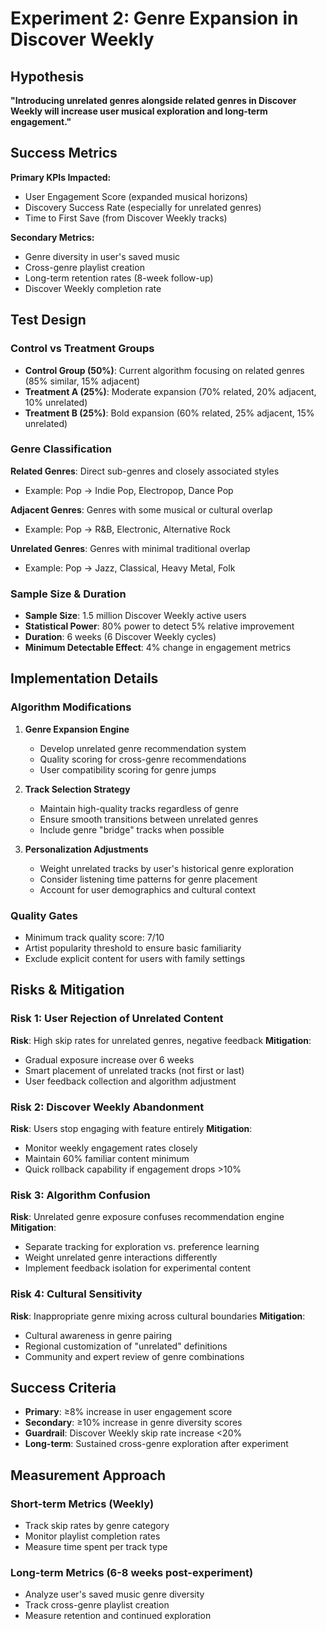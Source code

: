 # Experiment 2: Genre Expansion in Discover Weekly

## Hypothesis
**"Introducing unrelated genres alongside related genres in Discover Weekly will increase user musical exploration and long-term engagement."**

## Success Metrics
**Primary KPIs Impacted:**
- User Engagement Score (expanded musical horizons)
- Discovery Success Rate (especially for unrelated genres)
- Time to First Save (from Discover Weekly tracks)

**Secondary Metrics:**
- Genre diversity in user's saved music
- Cross-genre playlist creation
- Long-term retention rates (8-week follow-up)
- Discover Weekly completion rate

## Test Design

### Control vs Treatment Groups
- **Control Group (50%)**: Current algorithm focusing on related genres (85% similar, 15% adjacent)
- **Treatment A (25%)**: Moderate expansion (70% related, 20% adjacent, 10% unrelated)
- **Treatment B (25%)**: Bold expansion (60% related, 25% adjacent, 15% unrelated)

### Genre Classification
**Related Genres**: Direct sub-genres and closely associated styles
- Example: Pop → Indie Pop, Electropop, Dance Pop

**Adjacent Genres**: Genres with some musical or cultural overlap
- Example: Pop → R&B, Electronic, Alternative Rock

**Unrelated Genres**: Genres with minimal traditional overlap
- Example: Pop → Jazz, Classical, Heavy Metal, Folk

### Sample Size & Duration
- **Sample Size**: 1.5 million Discover Weekly active users
- **Statistical Power**: 80% power to detect 5% relative improvement
- **Duration**: 6 weeks (6 Discover Weekly cycles)
- **Minimum Detectable Effect**: 4% change in engagement metrics

## Implementation Details

### Algorithm Modifications
1. **Genre Expansion Engine**
   - Develop unrelated genre recommendation system
   - Quality scoring for cross-genre recommendations
   - User compatibility scoring for genre jumps

2. **Track Selection Strategy**
   - Maintain high-quality tracks regardless of genre
   - Ensure smooth transitions between unrelated genres
   - Include genre "bridge" tracks when possible

3. **Personalization Adjustments**
   - Weight unrelated tracks by user's historical genre exploration
   - Consider listening time patterns for genre placement
   - Account for user demographics and cultural context

### Quality Gates
- Minimum track quality score: 7/10
- Artist popularity threshold to ensure basic familiarity
- Exclude explicit content for users with family settings

## Risks & Mitigation

### Risk 1: User Rejection of Unrelated Content
**Risk**: High skip rates for unrelated genres, negative feedback
**Mitigation**:
- Gradual exposure increase over 6 weeks
- Smart placement of unrelated tracks (not first or last)
- User feedback collection and algorithm adjustment

### Risk 2: Discover Weekly Abandonment
**Risk**: Users stop engaging with feature entirely
**Mitigation**:
- Monitor weekly engagement rates closely
- Maintain 60% familiar content minimum
- Quick rollback capability if engagement drops >10%

### Risk 3: Algorithm Confusion
**Risk**: Unrelated genre exposure confuses recommendation engine
**Mitigation**:
- Separate tracking for exploration vs. preference learning
- Weight unrelated genre interactions differently
- Implement feedback isolation for experimental content

### Risk 4: Cultural Sensitivity
**Risk**: Inappropriate genre mixing across cultural boundaries
**Mitigation**:
- Cultural awareness in genre pairing
- Regional customization of "unrelated" definitions
- Community and expert review of genre combinations

## Success Criteria
- **Primary**: ≥8% increase in user engagement score
- **Secondary**: ≥10% increase in genre diversity scores
- **Guardrail**: Discover Weekly skip rate increase <20%
- **Long-term**: Sustained cross-genre exploration after experiment

## Measurement Approach

### Short-term Metrics (Weekly)
- Track skip rates by genre category
- Monitor playlist completion rates
- Measure time spent per track type

### Long-term Metrics (6-8 weeks post-experiment)
- Analyze user's saved music genre diversity
- Track cross-genre playlist creation
- Measure retention and continued exploration
